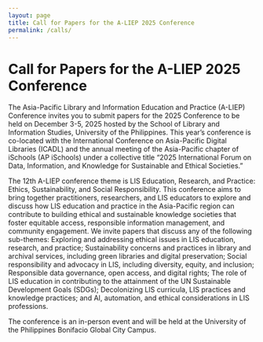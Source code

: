 ```yaml
---
layout: page
title: Call for Papers for the A-LIEP 2025 Conference
permalink: /calls/
---
```


# Call for Papers for the A-LIEP 2025 Conference

The Asia-Pacific Library and Information Education and Practice (A-LIEP) Conference invites you to submit papers for the 2025 Conference to be held on December 3-5, 2025 hosted by the School of Library and Information Studies, University of the Philippines. This year’s conference is co-located with the International Conference on Asia-Pacific Digital Libraries (ICADL) and the annual meeting of the Asia-Pacific chapter of iSchools (AP iSchools) under a collective title “2025 International Forum on Data, Information, and Knowledge for Sustainable and Ethical Societies.”

The 12th A-LIEP conference theme is LIS Education, Research, and Practice: Ethics, Sustainability, and Social Responsibility. This conference aims to bring together practitioners, researchers, and LIS educators to explore and discuss how LIS education and practice in the Asia-Pacific region can contribute to building ethical and sustainable knowledge societies that foster equitable access, responsible information management, and community engagement.  We invite papers that discuss any of the following sub-themes: Exploring and addressing ethical issues in LIS education, research, and practice; Sustainability concerns and practices in library and archival services, including green libraries and digital preservation; Social responsibility and advocacy in LIS, including diversity, equity, and inclusion; Responsible data governance, open access, and digital rights; The role of LIS education in contributing to the attainment of the UN Sustainable Development Goals (SDGs); Decolonizing LIS curricula, LIS practices and knowledge practices; and AI, automation, and ethical considerations in LIS professions.

The conference is an in-person event and will be held at the University of the Philippines Bonifacio Global City Campus.
